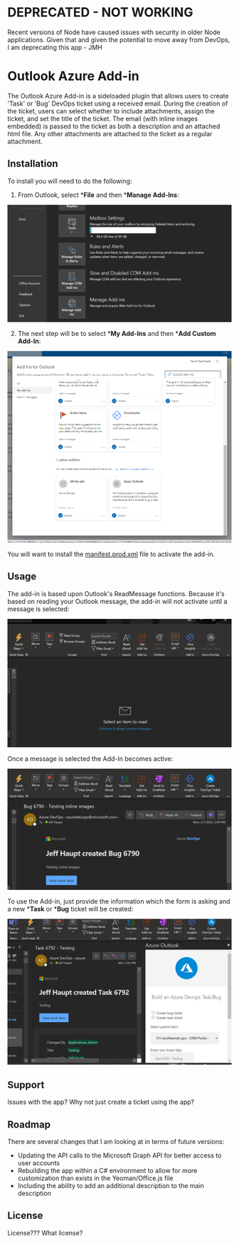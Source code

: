 # DEPRECATED - NOT WORKING 

Recent versions of Node have caused issues with security in older Node applications. Given that and given the potential to move away from DevOps, I am deprecating this app - JMH

# Outlook Azure Add-in

The Outlook Azure Add-in is a sideloaded plugin that allows users to create 'Task' or 'Bug' DevOps ticket using a received email.
During the creation of the ticket, users can select whether to include attachments, assign the ticket, and set the title of the ticket. 
The email (with inline images embedded) is passed to the ticket as both a description and an attached html file.  Any other attachments are 
attached to the ticket as a regular attachment.  

## Installation

To install you will need to do the following:

1.  From Outlook, select ***File** and then ***Manage Add-Ins**: 

![Outlook Image](/MicrosoftTeams-image.png)

2. The next step will be to select ***My Add-Ins** and then ***Add Custom Add-In**:

![Outlook Image](/MicrosoftTeams-imageb.png)

You will want to install the [manifest.prod.xml](/dist/manifest.prod.xml) file to activate the add-in.

## Usage

The add-in is based upon Outlook's ReadMessage functions.  Because it's based on reading your Outlook message, the add-in will not activate until a message is selected:

![Closed Add-In](/closed-add-in.png)

Once a message is selected the Add-In becomes active:

![Open Add-in](/outlook-add-in-open.png)

To use the Add-in, just provide the information which the form is asking and a new ***Task** or ***Bug** ticket will be created:

![Add-In](/app-screenshot.png)

## Support
Issues with the app?  Why not just create a ticket using the app?

## Roadmap
There are several changes that I am looking at in terms of future versions:
- Updating the API calls to the Microsoft Graph API for better access to user accounts 
- Rebuilding the app within a C# environment to allow for more customization than exists in the Yeoman/Office.js file
- Including the ability to add an additional description to the main description

## License
License???  What license?  